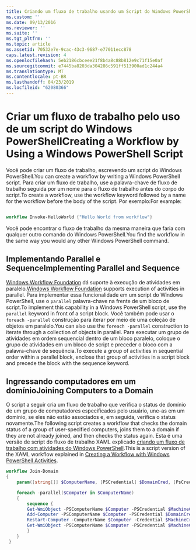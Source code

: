 ```yaml
---
title: Criando um fluxo de trabalho usando um Script do Windows PowerShell | Microsoft Docs
ms.custom: ''
ms.date: 09/13/2016
ms.reviewer: ''
ms.suite: ''
ms.tgt_pltfrm: ''
ms.topic: article
ms.assetid: 70532e7e-9cac-43c3-9687-e77011ecc878
caps.latest.revision: 4
ms.openlocfilehash: 5eb2186cbceee21f8b4a8c88b812e9c71f15e0af
ms.sourcegitcommit: e7445ba8203da304286c591ff513900ad1c244a4
ms.translationtype: MT
ms.contentlocale: pt-BR
ms.lasthandoff: 04/23/2019
ms.locfileid: "62080366"
---
```

# <a name="creating-a-workflow-by-using-a-windows-powershell-script"></a><span data-ttu-id="cb624-102">Criar um fluxo de trabalho pelo uso de um script do Windows PowerShell</span><span class="sxs-lookup"><span data-stu-id="cb624-102">Creating a Workflow by Using a Windows PowerShell Script</span></span>

<span data-ttu-id="cb624-103">Você pode criar um fluxo de trabalho, escrevendo um script do Windows PowerShell.</span><span class="sxs-lookup"><span data-stu-id="cb624-103">You can create a workflow by writing a Windows PowerShell script.</span></span> <span data-ttu-id="cb624-104">Para criar um fluxo de trabalho, use a palavra-chave de fluxo de trabalho seguida por um nome para o fluxo de trabalho antes do corpo do script.</span><span class="sxs-lookup"><span data-stu-id="cb624-104">To create a workflow, use the workflow keyword followed by a name for the workflow before the body of the script.</span></span> <span data-ttu-id="cb624-105">Por exemplo:</span><span class="sxs-lookup"><span data-stu-id="cb624-105">For example:</span></span>

```powershell

workflow Invoke-HelloWorld {"Hello World from workflow"}
```

<span data-ttu-id="cb624-106">Você pode encontrar o fluxo de trabalho da mesma maneira que faria com qualquer outro comando do Windows PowerShell.</span><span class="sxs-lookup"><span data-stu-id="cb624-106">You find the workflow in the same way you would any other Windows PowerShell command.</span></span>

## <a name="implementing-parallel-and-sequence"></a><span data-ttu-id="cb624-107">Implementando Parallel e Sequence</span><span class="sxs-lookup"><span data-stu-id="cb624-107">Implementing Parallel and Sequence</span></span>

<span data-ttu-id="cb624-108">[Windows Workflow Foundation](https://msdn.microsoft.com/en-us/library/ms735967.aspx) dá suporte à execução de atividades em paralelo.</span><span class="sxs-lookup"><span data-stu-id="cb624-108">[Windows Workflow Foundation](https://msdn.microsoft.com/en-us/library/ms735967.aspx) supports execution of activities in parallel.</span></span> <span data-ttu-id="cb624-109">Para implementar essa funcionalidade em um script do Windows PowerShell, use o `parallel` palavra-chave na frente de um bloco de script.</span><span class="sxs-lookup"><span data-stu-id="cb624-109">To implement this capability in a Windows PowerShell script, use the `parallel` keyword in front of a script block.</span></span> <span data-ttu-id="cb624-110">Você também pode usar o `foreach -parallel` construção para iterar por meio de uma coleção de objetos em paralelo.</span><span class="sxs-lookup"><span data-stu-id="cb624-110">You can also use the `foreach -parallel` construction to iterate through a collection of objects in parallel.</span></span> <span data-ttu-id="cb624-111">Para executar um grupo de atividades em ordem sequencial dentro de um bloco paralelo, coloque o grupo de atividades em um bloco de script e preceder o bloco com a palavra-chave de sequência.</span><span class="sxs-lookup"><span data-stu-id="cb624-111">To execute a group of activities in sequential order within a parallel block, enclose that group of activities in a script block and precede the block with the sequence keyword.</span></span>

## <a name="joining-computers-to-a-domain"></a><span data-ttu-id="cb624-112">Ingressando computadores em um domínio</span><span class="sxs-lookup"><span data-stu-id="cb624-112">Joining Computers to a Domain</span></span>

<span data-ttu-id="cb624-113">O script a seguir cria um fluxo de trabalho que verifica o status de domínio de um grupo de computadores especificados pelo usuário, une-as em um domínio, se eles não estão associados e, em seguida, verifica o status novamente.</span><span class="sxs-lookup"><span data-stu-id="cb624-113">The following script creates a workflow that checks the domain status of a group of user-specified computers, joins them to a domain if they are not already joined, and then checks the status again.</span></span> <span data-ttu-id="cb624-114">Esta é uma versão de script do fluxo de trabalho XAML explicado [criando um fluxo de trabalho com atividades do Windows PowerShell](./creating-a-workflow-with-windows-powershell-activities.md).</span><span class="sxs-lookup"><span data-stu-id="cb624-114">This is a script version of the XAML workflow explained in [Creating a Workflow with Windows PowerShell Activities](./creating-a-workflow-with-windows-powershell-activities.md).</span></span>

```powershell
workflow Join-Domain
{
    param([string[]] $ComputerName, [PSCredential] $DomainCred, [PsCredential] $MachineCred)

    foreach -parallel($Computer in $ComputerName)
    {
        sequence {
        Get-WmiObject -PSComputerName $Computer -PSCredential $MachineCred
        Add-Computer -PSComputerName $Computer -PSCredential $DomainCred
        Restart-Computer -ComputerName $Computer -Credential $MachineCred -For PowerShell -Force -Wait -PSComputerName ""
        Get-WmiObject -PSComputerName $Computer -PSCredential $MachineCred
        }
    }
 }

```